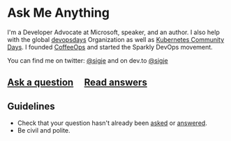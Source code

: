 # Ask Me Anything

I'm a Developer Advocate at Microsoft, speaker, and an author. I also help with the global [devopsdays](https://devopsdays.org/) Organization as well as [Kubernetes Community Days](https://kubernetescommunitydays.org/). I founded [CoffeeOps](http://www.coffeeops.org/) and started the Sparkly DevOps movement.  

You can find me on twitter: [@sigje](https://twitter.com/sigje) and on dev.to [@sigje](https://dev.to/sigje)

## [Ask a question](../../issues/new) &nbsp;&nbsp;&nbsp; [Read answers](../../issues?utf8=%E2%9C%93&q=is%3Aissue%20is%3Aclosed%20sort%3Aupdated-desc%20-label%3Ahidden)

## Guidelines

* Check that your question hasn't already been [asked](https://github.com/iennae/ama/issues) or [answered](https://github.com/iennae/ama/issues?utf8=%E2%9C%93&q=is%3Aissue+is%3Aclosed).
* Be civil and polite.


